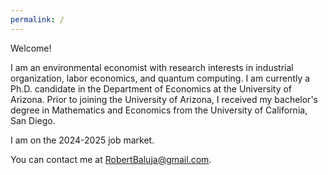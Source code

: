 ```yaml
---
permalink: /
---
```

Welcome!  

I am an environmental economist with research interests in industrial organization, labor economics, and quantum computing. I am currently a Ph.D. candidate in the Department of Economics at the University of Arizona. Prior to joining the University of Arizona, I received my bachelor's degree in Mathematics and Economics from the University of California, San Diego.

I am on the 2024-2025 job market.

You can contact me at [RobertBaluja@gmail.com](mailto:RobertBaluja@gmail.com).
